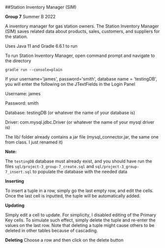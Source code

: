 ##Station Inventory Manager (SIM)

**Group 7** 
Summer B 2022 

A inventory manager for gas station owners.  The Station Inventory Manager (SIM) 
saves related data about products, sales, customers, and suppliers for the station.


Uses Java 11 and Gradle 6.6.1 to run

To run Station Inventory Manager,
open command prompt and navigate to the directory

`gradle run --console=plain`

If your username='james', password='smith', database name = 'testingDB', you will enter the following on the JTextFields in the Login Panel

Username: james

Password: smith

Database: testingDB (or whatever the name of your database is)

Driver: com.mysql.jdbc.Driver (or whatever the name of your mysql driver is)

The lib/ folder already contains a jar file (mysql_connector.jar, the same one from class. I just renamed it)

**Note:**

The `testingDB` database must already exist, and you should have run the files `sql/project-3_group-7_create.sql` and `sql/project-3_group-7_insert.sql` to populate the database with the needed data

**Inserting**

To insert a tuple in a row, simply go the last empty row, and edit the cells. Once the last cell is inputted, the tuple will be automatically added.

**Updating**

Simply edit a cell to update. For simplicity, I disabled editing of the Primary Key cells. To simulate such effect, simply delete the tuple and re-enter the values on the last row. Note that deleting a tuple might cause others to be deleted in other tables because of cascading.

**Deleting**
Choose a row and then click on the delete button
